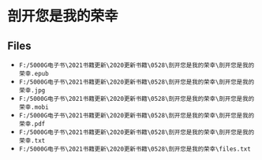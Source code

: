 # 剖开您是我的荣幸

## Files

- `F:/5000G电子书\2021书籍更新\2020更新书籍\0528\剖开您是我的荣幸\剖开您是我的荣幸.epub`
- `F:/5000G电子书\2021书籍更新\2020更新书籍\0528\剖开您是我的荣幸\剖开您是我的荣幸.jpg`
- `F:/5000G电子书\2021书籍更新\2020更新书籍\0528\剖开您是我的荣幸\剖开您是我的荣幸.mobi`
- `F:/5000G电子书\2021书籍更新\2020更新书籍\0528\剖开您是我的荣幸\剖开您是我的荣幸.pdf`
- `F:/5000G电子书\2021书籍更新\2020更新书籍\0528\剖开您是我的荣幸\剖开您是我的荣幸.txt`
- `F:/5000G电子书\2021书籍更新\2020更新书籍\0528\剖开您是我的荣幸\files.txt`
